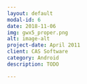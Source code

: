 ```yaml
---
layout: default
modal-id: 6
date: 2018-11-06
img: gwx5_proper.png
alt: image-alt
project-date: April 2011
client: CAS Software
category: Android
description: TODO

---
```

